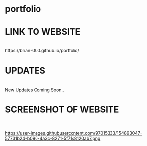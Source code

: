# portfolio
<h1>LINK TO WEBSITE </h1> <br/>
https://brian-000.github.io/portfolio/
<br/>
<h1>UPDATES</h1><br/>
New Updates Coming Soon..
<br/>
<h1>SCREENSHOT OF WEBSITE</h1><br/>

https://user-images.githubusercontent.com/97015333/154893047-57731b24-b090-4a3c-8271-5f71c8120ab7.png
